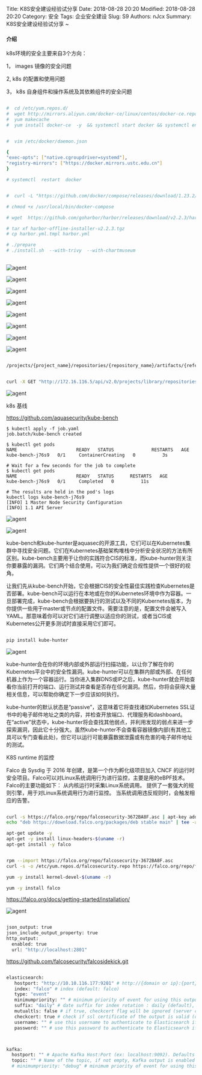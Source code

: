Title: K8S安全建设经验试分享
Date: 2018-08-28 20:20
Modified: 2018-08-28 20:20
Category: 安全
Tags: 企业安全建设
Slug: S9
Authors: nJcx
Summary: K8S安全建设经验试分享 ~



#### 介绍

k8s环境的安全主要来自3个方向：


1， images 镜像的安全问题

2,  k8s 的配置和使用问题

3， k8s 自身组件和操作系统及其依赖组件的安全问题


```bash

#  cd /etc/yum.repos.d/
#  wget http://mirrors.aliyun.com/docker-ce/linux/centos/docker-ce.repo
#  yum makecache
#  yum install docker-ce  -y  && systemctl start docker && systemctl enable docker


#  vim /etc/docker/daemon.json

{
"exec-opts": ["native.cgroupdriver=systemd"],  
"registry-mirrors": ["https://docker.mirrors.ustc.edu.cn"]
}

# systemctl  restart  docker 

```

```bash

#  curl -L "https://github.com/docker/compose/releases/download/1.23.2/docker-compose-$(uname -s)-$(uname -m)" -o /usr/local/bin/docker-compose

# chmod +x /usr/local/bin/docker-compose

# wget  https://github.com/goharbor/harbor/releases/download/v2.2.3/harbor-offline-installer-v2.2.3.tgz

# tar xf harbor-offline-installer-v2.2.3.tgz 
# cp harbor.yml.tmpl harbor.yml

# ./prepare 
# ./install.sh  --with-trivy  --with-chartmuseum 
 
```

![agent](../images/1501625901938_.pic_hd.jpg)


![agent](../images/1521625902561_.pic_hd.jpg)


![agent](../images/1541625902778_.pic.jpg)


![agent](../images/1561625902819_.pic.jpg)

![agent](../images/1571625903101_.pic.jpg)

![agent](../images/1581625903216_.pic.jpg)

![agent](../images/15.50.15.png)


![agent](../images/15.49.51.png)


```bash

/projects/{project_name}/repositories/{repository_name}/artifacts/{reference}/additions/vulnerabilities  


curl -X GET "http://172.16.116.5/api/v2.0/projects/library/repositories/fastjson/artifacts/1.2.24/additions/vulnerabilities" -H "accept: application/json" -H "X-Request-Id: 111"

```



![agent](../images/image.png)



k8s 基线

https://github.com/aquasecurity/kube-bench


```
$ kubectl apply -f job.yaml
job.batch/kube-bench created

$ kubectl get pods
NAME                      READY   STATUS              RESTARTS   AGE
kube-bench-j76s9   0/1     ContainerCreating   0          3s

# Wait for a few seconds for the job to complete
$ kubectl get pods
NAME                      READY   STATUS      RESTARTS   AGE
kube-bench-j76s9   0/1     Completed   0          11s

# The results are held in the pod's logs
kubectl logs kube-bench-j76s9
[INFO] 1 Master Node Security Configuration
[INFO] 1.1 API Server

```


![agent](../images/WechatIMG298.jpeg)


![agent](../images/WechatIMG299.jpeg)




kube-bench和kube-hunter是aquasec的开源工具，它们可以在Kubernetes集群中寻找安全问题。它们在Kubernetes基础架构堆栈中分析安全状况的方法有所区别。kube-bench主要用于让你的实践符合CIS的标准，而kube-hunter则关注你要暴露的漏洞。它们两个结合使用，可以为我们确定合规性提供一个很好的视角。

让我们先从kube-bench开始，它会根据CIS的安全性最佳实践检查Kubernetes是否部署。kube-bench可以运行在本地或在你的Kubernetes环境中作为容器。一旦部署完成，kube-bench会根据要执行的测试以及不同的Kubernetes版本，为你提供一些用于master或节点的配置文件。需要注意的是，配置文件会被写入YAML。那意味着你可以对它们进行调整以适应你的测试，或者当CIS或Kubernetes公开更多测试时直接采用它们即可。


```bash

pip install kube-hunter

```


![agent](../images/WeChatacd04043ac589270629b297a810ec9d3.png)

kube-hunter会在你的环境内部或外部运行扫描功能，以让你了解在你的Kubernetes平台中的安全性漏洞。kube-hunter可以在集群内部或外部、在任何机器上作为一个容器运行。当你进入集群DNS或IP之后，kube-hunter就会开始查看你当前打开的端口、运行测试并查看是否存在任何漏洞。然后，你将会获得大量相关信息，可以帮助你确定下一步应该如何执行。

kube-hunter的默认状态是“passive”，这意味着它将查找诸如Kubernetes SSL证书中的电子邮件地址之类的内容，并检查开放端口、代理服务和dashboard。在“active”状态中，kube-hunter将会查找其他弱点，并利用发现的弱点来进一步探索漏洞，因此它十分强大。虽然kube-hunter不会查看容器镜像内部(有其他工具可以专门查看此处)，但它可以运行可能暴露数据泄露或有危害的电子邮件地址的测试。




K8S runtime 的监控



Falco 由 Sysdig 于 2016 年创建，是第一个作为孵化级项目加入 CNCF 的运行时安全项目。Falco可以对Linux系统调用行为进行监控，主要是用的eBPF技术。Falco的主要功能如下：
从内核运行时采集Linux系统调用。
提供了一套强大的规则引擎，用于对Linux系统调用行为进行监控。
当系统调用违反规则时，会触发相应的告警。


```bash

curl -s https://falco.org/repo/falcosecurity-3672BA8F.asc | apt-key add -
echo "deb https://download.falco.org/packages/deb stable main" | tee -a /etc/apt/sources.list.d/falcosecurity.list

apt-get update -y
apt-get -y install linux-headers-$(uname -r)
apt-get install -y falco


```


```bash

rpm --import https://falco.org/repo/falcosecurity-3672BA8F.asc
curl -s -o /etc/yum.repos.d/falcosecurity.repo https://falco.org/repo/falcosecurity-rpm.repo

yum -y install kernel-devel-$(uname -r)

yum -y install falco

```


https://falco.org/docs/getting-started/installation/


![agent](../images/imag1e.png)




```bash

json_output: true
json_include_output_property: true
http_output:
  enabled: true
  url: "http://localhost:2801"

```





https://github.com/falcosecurity/falcosidekick.git



```bash

elasticsearch:
   hostport: "http://10.10.116.177:9201" # http://{domain or ip}:{port}, if not empty, Elasticsearch output is enabled
   index: "falco" # index (default: falco)
   type: "event"
   minimumpriority: "" # minimum priority of event for using this output, order is emergency|alert|critical|error|warning|notice|informational|debug or "" (default)
   suffix: "daily" # date suffix for index rotation : daily (default), monthly, annually, none
   mutualtls: false # if true, checkcert flag will be ignored (server cert will always be checked)
   checkcert: true # check if ssl certificate of the output is valid (default: true)
   username: "" # use this username to authenticate to Elasticsearch if the username is not empty (default: "")
   password: "" # use this password to authenticate to Elasticsearch if the password is not empty (default: "")



kafka:
  hostport: "" # Apache Kafka Host:Port (ex: localhost:9092). Defaults to port 9092 if no port is specified after the domain, if not empty, Kafka output is enabled
  topic: "" # Name of the topic, if not empty, Kafka output is enabled
  # minimumpriority: "debug" # minimum priority of event for using this output, order is emergency|alert|critical|error|warning|notice|informational|debug or "" (default)
  
  
```